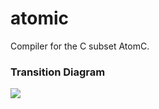 # atomic
Compiler for the C subset AtomC.

### Transition Diagram
<img src="./diagrama%20lexicala.drawio.svg">    
